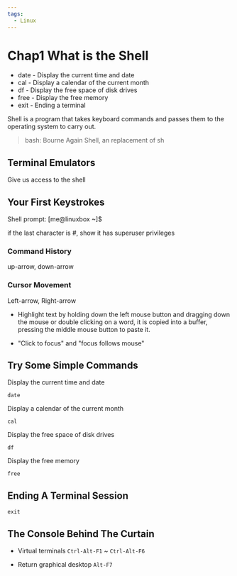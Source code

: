 ```yaml
---
tags:
  - Linux
---
```


# Chap1 What is the Shell

- date - Display the current time and date
- cal - Display a calendar of the current month
- df - Display the free space of disk drives
- free - Display the free memory
- exit - Ending a terminal

Shell is a program that takes keyboard commands and passes them to the operating system to carry out.

> bash: Bourne Again Shell, an replacement of sh

## Terminal Emulators

Give us access to the shell

## Your First Keystrokes

Shell prompt: [me@linuxbox ~]\$

if the last character is #, show it has superuser privileges

### Command History

up-arrow, down-arrow

### Cursor Movement

Left-arrow, Right-arrow

- Highlight text by holding down the left mouse button and dragging down the mouse or double clicking on a word, it is copied into a buffer, pressing the middle mouse button to paste it.

- "Click to focus" and "focus follows mouse"

## Try Some Simple Commands

Display the current time and date

``date``

Display a calendar of the current month

```cal```

Display the free space of disk drives

```df```

Display the free memory

```free```

## Ending A Terminal Session

```exit```

## The Console Behind The Curtain

- Virtual terminals `Ctrl-Alt-F1` ~ `Ctrl-Alt-F6`

- Return graphical desktop `Alt-F7`
